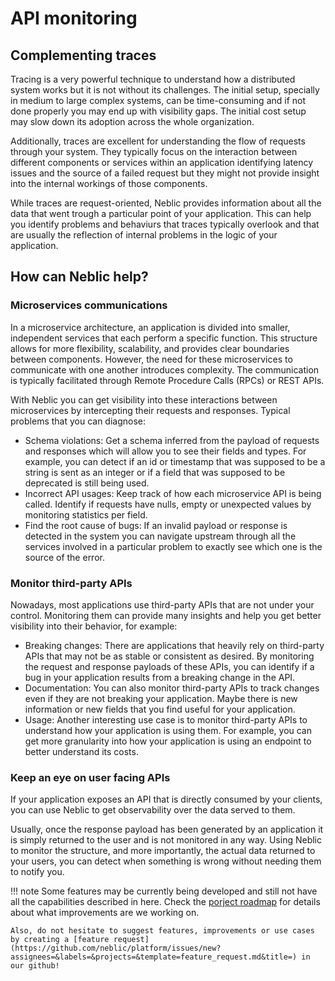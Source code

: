 # API monitoring

## Complementing traces

Tracing is a very powerful technique to understand how a distributed system works but it is not without its challenges. The initial setup, specially in medium to large complex systems, can be time-consuming and if not done properly you may end up with visibility gaps. The initial cost setup may slow down its adoption across the whole organization.

Additionally, traces are excellent for understanding the flow of requests through your system. They typically focus on the interaction between different components or services within an application identifying latency issues and the source of a failed request but they might not provide insight into the internal workings of those components.

While traces are request-oriented, Neblic provides information about all the data that went trough a particular point of your application. This can help you identify problems and behaviurs that traces typically overlook and that are usually the reflection of internal problems in the logic of your application.

## How can Neblic help?

### Microservices communications

In a microservice architecture, an application is divided into smaller, independent services that each perform a specific function. This structure allows for more flexibility, scalability, and provides clear boundaries between components. However, the need for these microservices to communicate with one another introduces complexity. The communication is typically facilitated through Remote Procedure Calls (RPCs) or REST APIs.

With Neblic you can get visibility into these interactions between microservices by intercepting their requests and responses. Typical problems that you can diagnose:

* Schema violations: Get a schema inferred from the payload of requests and responses which will allow you to see their fields and types. For example, you can detect if an id or timestamp that was supposed to be a string is sent as an integer or if a field that was supposed to be deprecated is still being used.
* Incorrect API usages: Keep track of how each microservice API is being called. Identify if requests have nulls, empty or unexpected values by monitoring statistics per field.
* Find the root cause of bugs: If an invalid payload or response is detected in the system you can navigate upstream through all the services involved in a particular problem to exactly see which one is the source of the error.

[^1]: Another typical communication paradigm is using asynchronous events. The benefits of Neblic in these architectures are described [here](/use-cases/event-driven)

### Monitor third-party APIs

Nowadays, most applications use third-party APIs that are not under your control. Monitoring them can provide many insights and help you get better visibility into their behavior, for example:

* Breaking changes: There are applications that heavily rely on third-party APIs that may not be as stable or consistent as desired. By monitoring the request and response payloads of these APIs, you can identify if a bug in your application results from a breaking change in the API. 
* Documentation: You can also monitor third-party APIs to track changes even if they are not breaking your application. Maybe there is new information or new fields that you find useful for your application.
* Usage: Another interesting use case is to monitor third-party APIs to understand how your application is using them. For example, you can get more granularity into how your application is using an endpoint to better understand its costs.

### Keep an eye on user facing APIs

If your application exposes an API that is directly consumed by your clients, you can use Neblic to get observability over the data served to them. 

Usually, once the response payload has been generated by an application it is simply returned to the user and is not monitored in any way. Using Neblic to monitor the structure, and more importantly, the actual data returned to your users, you can detect when something is wrong without needing them to notify you.

!!! note
    Some features may be currently being developed and still not have all the capabilities described in here. Check the [porject roadmap](https://github.com/orgs/neblic/projects/3) for details about what improvements are we working on.

    Also, do not hesitate to suggest features, improvements or use cases by creating a [feature request](https://github.com/neblic/platform/issues/new?assignees=&labels=&projects=&template=feature_request.md&title=) in our github!
